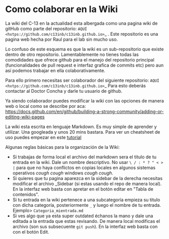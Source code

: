 Como colaborar en la Wiki
=========================

La wiki del C-13 en la actualidad esta albergada como una pagina wiki de gitHub como parte del repositorio: `AQUÍ 
<hxtps://github.com/c13inb/c13inb.github.io>`_ . Este repositorio es una pagina web hecha por Raul para el lab sin 
mucho uso.

Lo confuso de este esquema es que la wiki es un sub-repositorio que existe dentro de otro repositorio. Lamentablemente no tienes todas las comodidades que ofrece github para el manejo del repositorio principal (funcionalidades de pull request e interfaz grafica de commits etc) pero aun así podemos trabajar en ella colaborativamente.

Para ello primero necesitas ser colaborador del siguiente repositorio: `AQUÍ 
<hxtps://github.com/c13inb/c13inb.github.io>`_
Para esto deberás contactar al Doctor Concha y darle tu usuario de github.

Ya siendo colaborador puedes modificar la wiki con las opciones de manera web o local como se describe por aca: https://docs.github.com/en/github/building-a-strong-community/adding-or-editing-wiki-pages

La wiki esta escrita en lenguaje Markdown. Es muy simple de aprender y utilizar. Una googleada y unos 20 mins bastara. Para ver un cheatsheet de uso puedes empezar en este [tutorial](https://guides.github.com/features/mastering-markdown/)

Algunas reglas básicas para la organización de la Wiki:

- Si trabajas de forma local el archivo del markdown sera el titulo de tu entrada en la wiki. Dale un nombre descriptivo. No usar `\ / : * ? " < > |` para que no haya conflictos en copias locales en algunos sistemas operativos *cough cough* windows *cough cough*.
- Si quieres que tu pagina aparezca en la sidebar de la derecha necesitas modificar el archivo _Sidebar (si estas usando el repo de manera local). En la interfaz web basta con apretar en el botón editar en "Tabla de contenidos".
- Si tu entrada en la wiki pertenece a una subcategoría empieza su titulo con dicha categoría, posteriormente `_` y luego el nombre de tu entrada. Ejemplo> `Categoria_mientrada.md`
- Si ves algo que ya esta super outdated échanos la mano y dale una editada a la entrada que estas revisando. De manera local modificas el archivo (son sus subsecuente `git push`). En la interfaz web basta con con el botón Edit.
